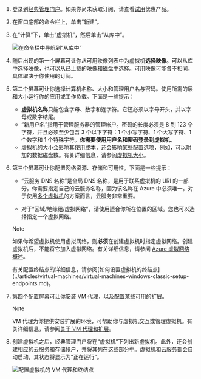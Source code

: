 1. 登录到[经典管理门户](http://manage.windowsazure.cn)。如果你尚未获取订阅，请查看[试用](https://www.azure.cn/pricing/1rmb-trial/)优惠产品。

2. 在窗口底部的命令栏上，单击“新建”。

3. 在“计算”下，单击“虚拟机”，然后单击“从库中”。

    ![在命令栏中导航到“从库中”](./media/virtual-machines-create-WindowsVM/fromgallery.png)

4. 随后出现的第一个屏幕可让你从可用映像列表中为虚拟机**选择映像**。可以从库中选择映像，也可以从已上载的映像和磁盘中选择。可用映像可能各不相同，具体取决于你使用的订阅。

5. 第二个屏幕可让你选择计算机名称、大小和管理用户名与密码。使用所需的层和大小运行你的应用或工作负载。下面是一些提示：

    - **虚拟机名称**只能包含字母、数字和连字符。它还必须以字母开头，并以字母或数字结尾。
    - “新用户名”指用于管理服务器的管理帐户。密码的长度必须是 8 到 123 个字符，并且必须至少包含 3 个以下字符：1 个小写字符、1 个大写字符、1 个数字和 1 个特殊字符。**你需要使用用户名和密码登录到虚拟机**。
    - 虚拟机的大小会影响其使用成本，还会影响某些配置选项，例如，可以附加的数据磁盘数。有关详细信息，请参阅[虚拟机大小](../articles/virtual-machines/virtual-machines-windows-sizes.md)。

6. 第三个屏幕可让你配置网络资源、存储和可用性。下面是一些提示：

    - “云服务 DNS 名称”是全局 DNS 名称，是用于联系虚拟机的 URI 的一部分。你需要指定自己的云服务名称，因为该名称在 Azure 中必须唯一。对于使用[多个虚拟机](../articles/virtual-machines/virtual-machines-windows-classic-connect-vms.md)的方案而言，云服务非常重要。

    - 对于“区域/地缘组/虚拟网络”，请使用适合你所在位置的区域。您也可以选择指定一个虚拟网络。

    >[!NOTE]
    > 如果你希望虚拟机使用虚拟网络，则**必须**在创建虚拟机时指定虚拟网络。创建虚拟机后，不能将它加入虚拟网络。有关详细信息，请参阅 [Azure 虚拟网络概述](../articles/virtual-network/virtual-networks-overview.md)。
    > <p>有关配置终结点的详细信息，请参阅[如何设置虚拟机的终结点](../articles/virtual-machines/virtual-machines-windows-classic-setup-endpoints.md)。

7. 第四个配置屏幕可让你安装 VM 代理，以及配置某些可用的扩展。

    >[!NOTE]
    > VM 代理为你提供安装扩展的环境，可帮助你与虚拟机交互或管理虚拟机。有关详细信息，请参阅[关于 VM 代理和扩展](../articles/virtual-machines/virtual-machines-windows-classic-agents-and-extensions.md)。

8. 创建虚拟机之后，经典管理门户将在“虚拟机”下列出新虚拟机。此外，还会创建相应的云服务和存储帐户，并将其列在这些部分中。虚拟机和云服务都会自动启动，其状态将显示为“正在运行”。

    ![配置虚拟机的 VM 代理和终结点](./media/virtual-machines-create-WindowsVM/vmcreated.png)

<!---HONumber=Mooncake_0215_2016-->